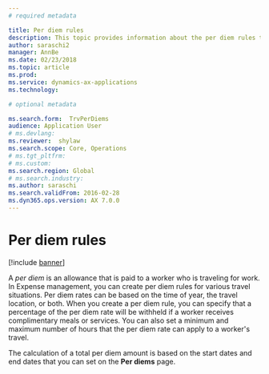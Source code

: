 ```yaml
---
# required metadata

title: Per diem rules
description: This topic provides information about the per diem rules that are used in Expense management.
author: saraschi2
manager: AnnBe
ms.date: 02/23/2018
ms.topic: article
ms.prod: 
ms.service: dynamics-ax-applications
ms.technology: 

# optional metadata

ms.search.form:  TrvPerDiems
audience: Application User
# ms.devlang: 
ms.reviewer:  shylaw
ms.search.scope: Core, Operations
# ms.tgt_pltfrm: 
# ms.custom: 
ms.search.region: Global
# ms.search.industry: 
ms.author: saraschi
ms.search.validFrom: 2016-02-28
ms.dyn365.ops.version: AX 7.0.0
---
```


# Per diem rules

[!include [banner](../includes/banner.md)]

A *per diem* is an allowance that is paid to a worker who is traveling for work. In Expense management, you can create per diem rules for 
various travel situations. Per diem rates can be based on the time of year, the travel location, or both. When you create a per diem 
rule, you can specify that a percentage of the per diem rate will be withheld if a worker receives complimentary meals or services. You can
also set a minimum and maximum number of hours that the per diem rate can apply to a worker's travel.

The calculation of a total per diem amount is based on the start dates and end dates that you can set on the **Per diems** page.
